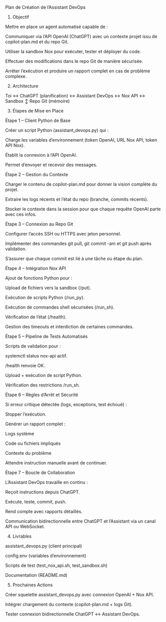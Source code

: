 Plan de Création de l’Assistant DevOps

1. Objectif

Mettre en place un agent automatisé capable de :

Communiquer via l’API OpenAI (ChatGPT) avec un contexte projet issu de copilot-plan.md et du repo Git.

Utiliser la sandbox Nox pour exécuter, tester et déployer du code.

Effectuer des modifications dans le repo Git de manière sécurisée.

Arrêter l’exécution et produire un rapport complet en cas de problème complexe.

2. Architecture

Toi ↔ ChatGPT (planification) ↔ Assistant DevOps ↔ Nox API ↔ Sandbox
                                       ↕
                                     Repo Git (mémoire)

3. Étapes de Mise en Place

Étape 1 – Client Python de Base

Créer un script Python (assistant_devops.py) qui :

Charge les variables d’environnement (token OpenAI, URL Nox API, token API Nox).

Établit la connexion à l’API OpenAI.

Permet d’envoyer et recevoir des messages.

Étape 2 – Gestion du Contexte

Charger le contenu de copilot-plan.md pour donner la vision complète du projet.

Extraire les logs récents et l’état du repo (branche, commits récents).

Stocker le contexte dans la session pour que chaque requête OpenAI parte avec ces infos.

Étape 3 – Connexion au Repo Git

Configurer l’accès SSH ou HTTPS avec jeton personnel.

Implémenter des commandes git pull, git commit -am et git push après validation.

S’assurer que chaque commit est lié à une tâche ou étape du plan.

Étape 4 – Intégration Nox API

Ajout de fonctions Python pour :

Upload de fichiers vers la sandbox (/put).

Exécution de scripts Python (/run_py).

Exécution de commandes shell sécurisées (/run_sh).

Vérification de l’état (/health).

Gestion des timeouts et interdiction de certaines commandes.

Étape 5 – Pipeline de Tests Automatisés

Scripts de validation pour :

systemctl status nox-api actif.

/health renvoie OK.

Upload + exécution de script Python.

Vérification des restrictions /run_sh.

Étape 6 – Règles d’Arrêt et Sécurité

Si erreur critique détectée (logs, exceptions, test échoué) :

Stopper l’exécution.

Générer un rapport complet :

Logs système

Code ou fichiers impliqués

Contexte du problème

Attendre instruction manuelle avant de continuer.

Étape 7 – Boucle de Collaboration

L’Assistant DevOps travaille en continu :

Reçoit instructions depuis ChatGPT.

Exécute, teste, commit, push.

Rend compte avec rapports détaillés.

Communication bidirectionnelle entre ChatGPT et l’Assistant via un canal API ou WebSocket.

4. Livrables

assistant_devops.py (client principal)

config.env (variables d’environnement)

Scripts de test (test_nox_api.sh, test_sandbox.sh)

Documentation (README.md)

5. Prochaines Actions

Créer squelette assistant_devops.py avec connexion OpenAI + Nox API.

Intégrer chargement du contexte (copilot-plan.md + logs Git).

Tester connexion bidirectionnelle ChatGPT ↔ Assistant DevOps.

